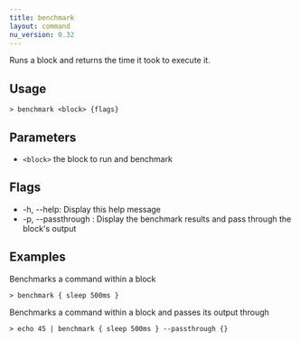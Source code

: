 ```yaml
---
title: benchmark
layout: command
nu_version: 0.32
---
```


Runs a block and returns the time it took to execute it.

## Usage

```shell
> benchmark <block> {flags}
```

## Parameters

- `<block>` the block to run and benchmark

## Flags

- -h, --help: Display this help message
- -p, --passthrough <block>: Display the benchmark results and pass through the block's output

## Examples

Benchmarks a command within a block

```shell
> benchmark { sleep 500ms }
```

Benchmarks a command within a block and passes its output through

```shell
> echo 45 | benchmark { sleep 500ms } --passthrough {}
```
